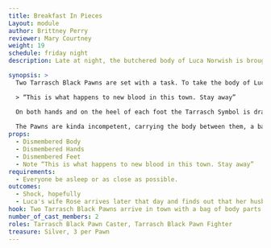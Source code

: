 ```yaml
---
title: Breakfast In Pieces
Layout: module
author: Brittney Perry
reviewer: Mary Courtney
weight: 19
schedule: friday night
description: Late at night, the butchered body of Luca Norwish is brought to the tavern by two Tarrasch Black Pawns to be placed as a gristly message. If the tavern is occupied, the Black Pawns display the body nearby. Their goal is to not get caught but they the are not the best at it.

synopsis: >
  Two Tarrasch Black Pawns are set with a task. To take the body of Luca Norwish, now in pieces, to the town to be a statement piece. The goal is to display the body in the tavern, but if it is occupied, they will find an alternate site to place him On the body is pinned a note. 

  > “This is what happens to new blood in this town. Stay away”

  On both hands and on the heel of each foot the Tarrasch Symbol is drawn in blood. 
  
  The Pawns are kinda incompetent, carrying the body between them, a bag full of parts in hand. They argue between themselves, bickering over the best place to leave him, how they should display the body, the sounds he made while being sliced up, etc. They are careful, but not unduly so, counting on the late hour and darkness to hide them.  Once placed, the Pawns will congratulate themselves and go back to their hideout (NPC Shack).
props:
  - Dismembered Body
  - Dismembered Hands
  - Dismembered Feet
  - Note “This is what happens to new blood in this town. Stay away”
requirements:
  - Everyone be asleep or as close as possible. 
outcomes:
  - Shock, hopefully
  - Luca's wife Rose arrives later that day and finds out that her husband has been killed in the module "News of a Friend"
hook: Two Tarrasch Black Pawns arrive in town with a bag of body parts. 
number_of_cast_members: 2
roles: Tarrasch Black Pawn Caster, Tarrasch Black Pawn Fighter
treasure: Silver, 3 per Pawn
---
```


